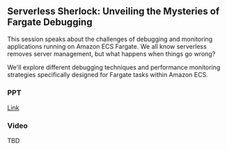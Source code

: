 ## Serverless Sherlock: Unveiling the Mysteries of Fargate Debugging
This session speaks about the challenges of debugging and monitoring applications running on Amazon ECS Fargate. We all know serverless removes server management, but what happens when things go wrong?

We'll explore different debugging techniques and performance monitoring strategies specifically designed for Fargate tasks within Amazon ECS.

### PPT 
[Link](https://github.com/AvinashDalvi89/list-of-talks/blob/main/2024/Serverless-Days-BLR-2024/Serverless-sherlock-ServerlessDays-Bengaluru-2024.pdf)
### Video 
TBD

